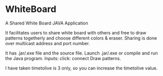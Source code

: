 # WhiteBoard
A Shared White Board JAVA Application

It facilitates users to share white board with others and 
free to draw patterns togetherly and choose different colors & eraser.
Sharing is done over multicast address and port number.

It has .jar/.exe file and the source file.
Launch .jar/.exe or compile and run the Java program.
Inputs: <multicast-address>
		<port-number>
click: 	connect
Draw patterns.

I have taken timetolive is 3 only, so you can increase the timetolive value.
